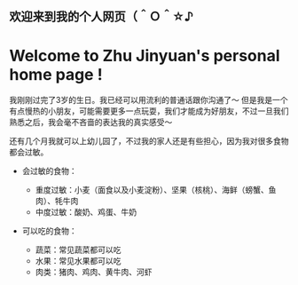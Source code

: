 ## 欢迎来到我的个人网页（＾Ｏ＾☆♪
# Welcome to Zhu Jinyuan's personal home page ! 


我刚刚过完了3岁的生日。我已经可以用流利的普通话跟你沟通了～
但是我是一个有点慢热的小朋友，可能需要更多一点玩耍，我们才能成为好朋友，不过一旦我们熟悉之后，我会毫不吝啬的表达我的真实感受～

还有几个月我就可以上幼儿园了，不过我的家人还是有些担心，因为我对很多食物都会过敏。

- 会过敏的食物：
  - 重度过敏：小麦（面食以及小麦淀粉）、坚果（核桃）、海鲜（螃蟹、鱼肉）、牦牛肉
  - 中度过敏：酸奶、鸡蛋、牛奶


- 可以吃的食物：
  - 蔬菜：常见蔬菜都可以吃
  - 水果：常见水果都可以吃
  - 肉类：猪肉、鸡肉、黄牛肉、河虾
